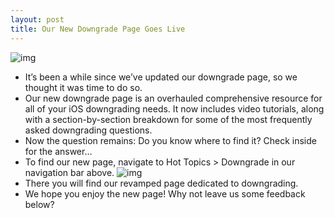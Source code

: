 ```yaml
---
layout: post
title: Our New Downgrade Page Goes Live
---
```

![img](http://media.idownloadblog.com/wp-content/uploads/2011/12/Downgrade.jpg)
* It’s been a while since we’ve updated our downgrade page, so we thought it was time to do so.
* Our new downgrade page is an overhauled comprehensive resource for all of your iOS downgrading needs. It now includes video tutorials, along with a section-by-section breakdown for some of the most frequently asked downgrading questions.
* Now the question remains: Do you know where to find it? Check inside for the answer…
* To find our new page, navigate to Hot Topics > Downgrade in our navigation bar above.
![img](http://media.idownloadblog.com/wp-content/uploads/2012/01/Downgrade-Page-Link.jpg)
* There you will find our revamped page dedicated to downgrading.
* We hope you enjoy the new page! Why not leave us some feedback below?

